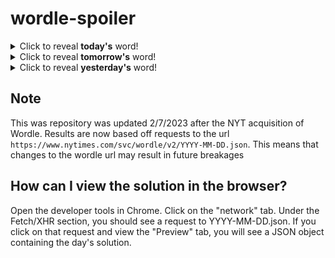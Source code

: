 # wordle-spoiler

<details>
  <summary>Click to reveal <b>today's</b> word!</summary>
  <br>
  <b> child </b>
</details>

<details>
  <summary>Click to reveal <b>tomorrow's</b> word!</summary>
  <br>
  <b> three </b>
</details>

<details>
  <summary>Click to reveal <b>yesterday's</b> word!</summary>
  <br>
  <b> learn </b>
</details>

## Note
This was repository was updated 2/7/2023 after the NYT acquisition of Wordle. Results are now based off requests to the url `https://www.nytimes.com/svc/wordle/v2/YYYY-MM-DD.json`. This means that changes to the wordle url may result in future breakages

## How can I view the solution in the browser?
Open the developer tools in Chrome. Click on the "network" tab. Under the Fetch/XHR section, you should see a request to YYYY-MM-DD.json. If you click on that request and view the "Preview" tab, you will see a JSON object containing the day's solution.